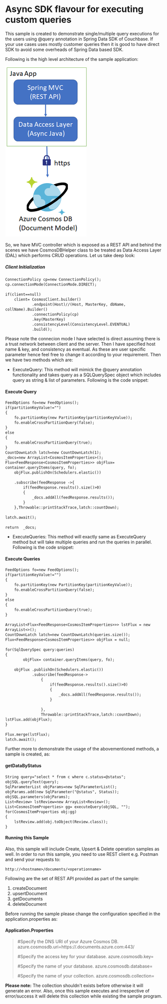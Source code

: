 # Async SDK flavour for executing custom queries
This sample is created to demonstrate single/multiple query executions for the users using @query annotation in Spring Data SDK of Couchbase. If your use cases uses mostly customer queries then it is good to have direct SDK to avoid some overheads of Spring Data based SDK. 


Following is the high level architecture of the sample application:

![Arch Async](arch_async.png)

So, we have MVC controller which is exposed as a REST API and behind the scenes we have CosmosDBHelper class to be treated as Data Access Layer (DAL) which performs CRUD operations.
Let us take deep look:
##### Client Initialization
```
ConnectionPolicy cp=new ConnectionPolicy();
cp.connectionMode(ConnectionMode.DIRECT);

if(client==null)
	client= CosmosClient.builder()
			.endpoint(Host)//(Host, MasterKey, dbName, collName).Builder()
		    .connectionPolicy(cp)
		    .key(MasterKey)
		    .consistencyLevel(ConsistencyLevel.EVENTUAL)
		    .build();		
```
Please note the connecion mode I have selected is direct assuming there is a trust network between client and the server. Then I have specified host name & key, and consistency as eventual. As these are user specific parameter hence feel free to change it according to your requirement. Then we have two methods which are:
- ExecuteQuery: This method will mimick the @query annotation functionality and takes query as a SQLQuerySpec object which includes query as string & list of parameters. Following is the code snippet:
#### Execute Query
```
FeedOptions fo=new FeedOptions();
if(partitionKeyValue!="")
{		
	fo.partitionKey(new PartitionKey(partitionKeyValue));
	fo.enableCrossPartitionQuery(false);
}
else
{
	fo.enableCrossPartitionQuery(true);
}
CountDownLatch latch=new CountDownLatch(1);
_docs=new ArrayList<CosmosItemProperties>();
Flux<FeedResponse<CosmosItemProperties>> objFlux= container.queryItems(query, fo);
	objFlux.publishOn(Schedulers.elastic())
	
	.subscribe(feedResponse ->{
		if(feedResponse.results().size()>0)
		{
			_docs.addAll(feedResponse.results());
		}
	},Throwable::printStackTrace,latch::countDown);
		
latch.await();
		
return  _docs;
```
- ExecuteQueries: This method will exactly same as ExecuteQuery method but will take multiple queries and run the queries in parallel. Following is the code snippet:
#### Execute Queries
``` 			
FeedOptions fo=new FeedOptions();
if(partitionKeyValue!="")
{		
	fo.partitionKey(new PartitionKey(partitionKeyValue));
	fo.enableCrossPartitionQuery(false);
}
else
{
	fo.enableCrossPartitionQuery(true);
}
			
ArrayList<Flux<FeedResponse<CosmosItemProperties>>> lstFlux = new ArrayList<>();
CountDownLatch latch=new CountDownLatch(queries.size());
Flux<FeedResponse<CosmosItemProperties>> objFlux = null;
			
for(SqlQuerySpec query:queries)
{
		objFlux= container.queryItems(query, fo);
				
	objFlux .publishOn(Schedulers.elastic())
			.subscribe(feedResponse->
				{
					if(feedResponse.results().size()>0)
					{
						_docs.addAll(feedResponse.results());
					}
							
				},
				Throwable::printStackTrace,latch::countDown);
lstFlux.add(objFlux);
}
						
Flux.merge(lstFlux);
latch.await();

```
Further more to demonstrate the usage of the abovementioned methods, a sample is created, as:
#### getDataByStatus
```
String query="select * from c where c.status=@status";
objSQL.queryText(query);
SqlParameterList objParams=new SqlParameterList();
objParams.add(new SqlParameter("@status", Status));
objSQL.parameters(objParams);
List<Review> lstReview=new ArrayList<Review>();
List<CosmosItemProperties> gg= executeQuery(objSQL, "");
for(CosmosItemProperties obj:gg)
{
	lstReview.add(obj.toObject(Review.class));
}
```
#### Running this Sample
Also, this sample will include Create, Upsert & Delete operation samples as well. In order to run this sample, you need to use REST client e.g. Postman and send your requests to: 
```<language>
http://<hostname>/documents/<operationname>
```
Following are the set of REST API provided as part of the sample:
1. createDocument
2. upsertDocument
3. getDocuments
4. deleteDocument

Before running the sample please change the configuration specified in the application.properties as:
#### Application.Properties
> #Specify the DNS URI of your Azure Cosmos DB.
> azure.cosmosdb.uri=https://<accountname>.documents.azure.com:443/
> 
> #Specify the access key for your database.
> azure.cosmosdb.key=<PrimaryKey>
> 
> #Specify the name of your database.
> azure.cosmosdb.database=<nameOfDatabase>
> 
> #Specify the name of your collection.
> azure.cosmosdb.collection=<nameOfCollection>


**Please note:** The collection shouldn't exists before otherwise it will generate an error. Also, once this sample executes and irrespective of error/success it will delete this collection while existing the sample program.